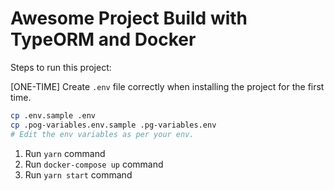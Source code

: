 # Awesome Project Build with TypeORM and Docker
        
Steps to run this project:

[ONE-TIME]
Create `.env` file correctly when installing the project for the first time.

```bash
cp .env.sample .env
cp .pog-variables.env.sample .pg-variables.env
# Edit the env variables as per your env.
```


1. Run `yarn` command
2. Run `docker-compose up` command
3. Run `yarn start` command
